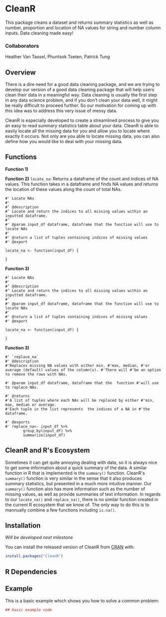 # CleanR
This package cleans a dataset and returns summary statistics as well as number, proportion and location of NA values for string and number column inputs. Data cleaning made easy!

### Collaborators
Heather Van Tassel, Phuntsok Tseten, Patrick Tung

## Overview
There is a dire need for a good data cleaning package, and we are trying to develop our version of a good data cleaning package that will help users clean their data in a meaningful way. Data cleaning is usually the first step in any data science problem, and if you don’t clean your data well, it might be really difficult to proceed further. So our motivation for coming up with this idea was to address this very issue of messy data.

CleanR is especially developed to create a streamlined process to give you an easy to read summary statistics table about your data. CleanR is able to easily locate all the missing data for you and allow you to locate where exactly it occurs. Not only are you able to locate missing data, you can also define how you would like to deal with your missing data. 

## Functions
**Function 1)**


**Function 2)** `locate_na`: Returns a dataframe of the count and indices of NA values.  This function takes in a dataframe and finds NA values and returns the location of these values along the count of total NAs.

```
#' Locate NAs
#'
#’ @description
#’ Locate and return the indices to all missing values within an inputted dataframe.
#’
#' @param input_df dataframe, dataframe that the function will use to locate NAs
#'
#' @return a list of tuples containing indices of missing values
#' @export

locate_na <- function(input_df) {

}
```

**Function 3)**
```
#' Locate NAs
#'
#’ @description
#’ Locate and return the indices to all missing values within an inputted dataframe.
#’
#' @param input_df dataframe, dataframe that the function will use to locate NAs
#'
#' @return a list of tuples containing indices of missing values
#' @export

locate_na <- function(input_df) {

}
```
**Function 3)**
```
#' `replace_na`
#' @description
#'Replaces missing NA values with either min, #'max, median, #'or average (default) values of the column(s). #'There will #'be an option to remove the rows with NAs.

#' @param input_df dataframe, dataframe that the  function #'will use to replace NAs.

#' @returns
#'A list of tuples where each NAs will be replaced by either #'min, max, median or average.
#'Each tuple in the list represents  the indices of a NA in #'the dataframe. 
   
#' @exports
#' replace_na<- input_df %>% 
        group_by(input_df) %>% 
        summarize(input_df)
```



## CleanR and R's Ecosystem
Sometimes it can get quite annoying dealing with data, so it is always nice to get some information about a quick summary of the data. A similar function in R that is implemented is the `summary()` function. CleanR's `summary()` function is very similar in the sense that it also produces summary statistics, but presented in a much more intuitive manner. Our `summary()` function also has more information such as the number of missing values, as well as provide summaries of text information. In regards to our `locate_na()` and `replace_na()`, there is no similar function created in the current R ecosystem that we know of. The only way to do this is to mannually combine a few functions including `is.na()`.

## Installation
*Will be developed next milestone*

You can install the released version of CleanR from [CRAN](https://CRAN.R-project.org) with:

``` r
install.packages("CleanR")
```

## R Dependencies

## Example

This is a basic example which shows you how to solve a common problem:

``` r
## basic example code
```

